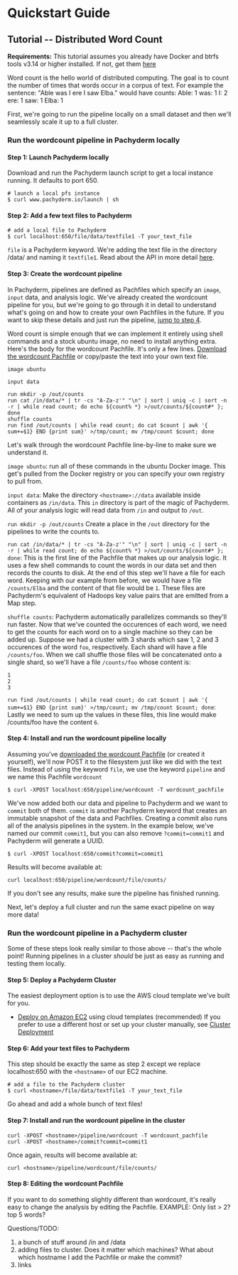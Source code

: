 # Quickstart Guide
## Tutorial -- Distributed Word Count
__Requirements:__ This tutorial assumes you already have Docker and btrfs tools v3.14 or higher installed. If not, get them [here]()

Word count is the hello world of distributed computing. The goal is to count the number of times that words occur in a corpus of text. For example the sentence: "Able was I ere I saw Elba." would have counts:
Able: 1
was: 1
I: 2
ere: 1
saw: 1
Elba: 1

First, we're going to run the pipeline locally on a small dataset and then we'll seamlessly scale it up to a full cluster.
### Run the wordcount pipeline in Pachyderm locally
#### Step 1: Launch Pachyderm locally
Download and run the Pachyderm launch script to get a local instance running. It defaults to port 650.
```shell
# launch a local pfs instance
$ curl www.pachyderm.io/launch | sh
```
#### Step 2: Add a few text files to Pachyderm
```shell
# add a local file to Pachyderm
$ curl localhost:650/file/data/textfile1 -T your_text_file
```
`file` is a Pachyderm keyword. We're adding the text file in the directory /data/ and naming it `textfile1`. Read about the API in more detail [here](https://github.com/pachyderm/pfs/#the-pachyderm-http-api).

#### Step 3: Create the wordcount pipeline
In Pachyderm, pipelines are defined as Pachfiles which specify an `image`, `input` data, and analysis logic. We've already created the wordcount pipeline for you, but we're going to go through it in detail to understand what's going on and how to create your own Pachfiles in the future. If you want to skip these details and just run the pipeline, [jump to step 4]().

Word count is simple enough that we can implement it entirely using shell commands and a stock ubuntu image, no need to install anything extra. Here's the body for the wordcount Pachfile. It's only a few lines. [Download the wordcount Pachfile]() or copy/paste the text into your own text file.  

```shell
image ubuntu

input data

run mkdir -p /out/counts
run cat /in/data/* | tr -cs "A-Za-z'" "\n" | sort | uniq -c | sort -n -r | while read count; do echo ${count% *} >/out/counts/${count#* }; done
shuffle counts
run find /out/counts | while read count; do cat $count | awk '{ sum+=$1} END {print sum}' >/tmp/count; mv /tmp/count $count; done
```
Let's walk through the wordcount Pachfile line-by-line to make sure we understand it.

`image ubuntu`: run all of these commands in the ubuntu Docker image. This get's pulled from the Docker registry or you can specify your own registry to pull from.

`input data`: Make the directory `<hostname>://data` available inside containers as `/in/data`. This `in` directory is part of the magic of Pachyderm. All of your analysis logic will read data from `/in` and output to `/out`. 

`run mkdir -p /out/counts` Create a place in the `/out` directory for the pipelines to write the counts to.

`run cat /in/data/* | tr -cs "A-Za-z'" "\n" | sort | uniq -c | sort -n -r | while read count; do echo ${count% *} >/out/counts/${count#* }; done`:  This is the first  line of the Pachfile that makes up our analysis logic. It uses a few shell
commands to count the words in our data set and then records the counts to disk. At the end of this step we'll have a file for each word. Keeping with our example from before, we would have a file `/counts/Elba` and the content of
that file would be `1`. These files are Pachyderm's equivalent of Hadoops key value pairs that are
emitted from a Map step.

`shuffle counts`: Pachyderm automatically parallelizes commands so they'll run faster. Now that
we've counted the occurences of each word, we need to get the counts for each word on to a
single machine so they can be added up. Suppose we had a cluster with 3 shards
which saw 1, 2 and 3 occurences of the word `foo`, respectively. Each shard will
have a file `/counts/foo`. When we call shuffle those files will be
concatenated onto a single shard, so we'll have a file `/counts/foo` whose content is:
```
1
2
3
```

`run find /out/counts | while read count; do cat $count | awk '{ sum+=$1} END {print sum}' >/tmp/count; mv /tmp/count $count; done`: Lastly we need to sum up the values in these files, this line would make /counts/foo have the content `6`.

#### Step 4: Install and run the wordcount pipeline locally
Assuming you've [downloaded the wordcount Pachfile]() (or created it yourself), we'll now POST it to the filesystem just like we did with the text files. Instead of using the keyword `file`, we use the keyword `pipeline` and we name this Pachfile `wordcount`
```shell
$ curl -XPOST localhost:650/pipeline/wordcount -T wordcount_pachfile
```
We've now added both our data and pipeline to Pachyderm and we want to `commit` both of them. `commit` is another Pachyderm keyword that creates an immutable snapshot of the data and Pachfiles. Creating a commit also runs all of the analysis pipelines in the system. In the example below, we've named our commit `commit1`, but you can also remove `?commit=commit1` and Pachyderm will generate a UUID. 
```shell
$ curl -XPOST localhost:650/commit?commit=commit1
```
Results will become available at:
```
curl localhost:650/pipeline/wordcount/file/counts/
```
If you don't see any results, make sure the pipeline has finished running.

Next, let's deploy a full cluster and run the same exact pipeline on way more data! 

### Run the wordcount pipeline in a Pachyderm cluster
Some of these steps look really similar to those above -- that's the whole point! Running pipelines in a cluster _should_ be just as easy as running and testing them locally. 

#### Step 5: Deploy a Pachyderm Cluster
The easiest deployment option is to use the AWS cloud template we've built for you.
- [Deploy on Amazon EC2](https://console.aws.amazon.com/cloudformation/home?region=us-west-1#/stacks/new?stackName=Pachyderm&templateURL=https:%2F%2Fs3-us-west-1.amazonaws.com%2Fpachyderm-templates%2Ftemplate) using cloud templates (recommended)
 If you prefer to use a different host or set up your cluster manually, see [Cluster Deployment](https://github.com/pachyderm/pfs#creating-a-pachyderm-cluster)

#### Step 6: Add your text files to Pachyderm
This step should be exactly the same as step 2 except we replace localhost:650 with the `<hostname>` of our EC2 machine.
```shell
# add a file to the Pachyderm cluster
$ curl <hostname>/file/data/textfile1 -T your_text_file
```
Go ahead and add a whole bunch of text files!

#### Step 7: Install and run the wordcount pipeline in the cluster
```shell
curl -XPOST <hostname>/pipeline/wordcount -T wordcount_pachfile
curl -XPOST <hostname>/commit?commit=commit1
```
Once again, results will become available at:
```
curl <hostname>/pipeline/wordcount/file/counts/
```
#### Step 8: Editing the wordcount Pachfile
If you want to do something slightly different than wordcount, it's really easy to change the analysis by editing the Pachfile. EXAMPLE: Only list > 2? top 5 words?



Questions/TODO:
1. a bunch of stuff around /in and /data
2. adding files to cluster. Does it matter which machines? What about which hostname I add the Pachfile or make the commit?
3. links

